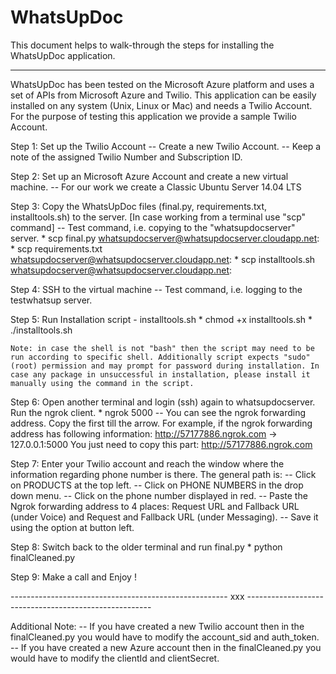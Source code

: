 # WhatsUpDoc

This document helps to walk-through the steps for installing the WhatsUpDoc application.

---------------------------------------------------------------------------------------

WhatsUpDoc has been tested on the Microsoft Azure platform and uses a set of APIs from Microsoft Azure and Twilio. This application can be easily installed on any system (Unix, Linux or Mac) and needs a Twilio Account. For the purpose of testing this application we provide a sample Twilio Account. 

Step 1: Set up the Twilio Account
	-- Create a new Twilio Account.
	-- Keep a note of the assigned Twilio Number and Subscription ID. 
	
Step 2: Set up an Microsoft Azure Account and create a new virtual machine. 
	-- For our work we create a Classic Ubuntu Server 14.04 LTS

Step 3: Copy the WhatsUpDoc files (final.py, requirements.txt, installtools.sh) to the server. [In case working from a terminal use "scp" command]
	-- Test command, i.e. copying to the "whatsupdocserver" server.
	* scp final.py whatsupdocserver@whatsupdocserver.cloudapp.net:	
	* scp requirements.txt whatsupdocserver@whatsupdocserver.cloudapp.net:
	* scp installtools.sh whatsupdocserver@whatsupdocserver.cloudapp.net:

Step 4: SSH to the virtual machine
	-- Test command, i.e. logging to the testwhatsup server.

Step 5: Run Installation script - installtools.sh
	* chmod +x installtools.sh
	* ./installtools.sh
	
	Note: in case the shell is not "bash" then the script may need to be run according to specific shell. Additionally script expects "sudo" (root) permission and may prompt for password during installation. In case any package in unsuccessful in installation, please install it manually using the command in the script.

Step 6: Open another terminal and login (ssh) again to whatsupdocserver. Run the ngrok client.
	* ngrok 5000
	-- You can see the ngrok forwarding address. Copy the first till the arrow. For example, if the ngrok forwarding address has following information: 
		http://57177886.ngrok.com -> 127.0.0.1:5000 
	You just need to copy this part: http://57177886.ngrok.com 


Step 7:	Enter your Twilio account and reach the window where the information regarding phone number is there. The general path is:
	-- Click on PRODUCTS at the top left.
	-- Click on PHONE NUMBERS in the drop down menu.
	-- Click on the phone number displayed in red.
	-- Paste the Ngrok forwarding address to 4 places: Request URL and Fallback URL (under Voice) and Request and Fallback URL (under Messaging).
	-- Save it using the option at button left.

Step 8: Switch back to the older terminal and run final.py
	* python finalCleaned.py

Step 9: Make a call and Enjoy !

------------------------------------------------------ xxx ------------------------------------------------------

Additional Note:
-- If you have created a new Twilio account then in the finalCleaned.py you would have to modify the account_sid and auth_token.
-- If you have created a new Azure account then in the finalCleaned.py you would have to modify the clientId and clientSecret.
